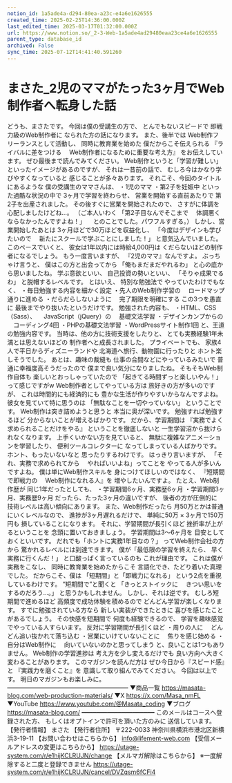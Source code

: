 ```yaml
---
notion_id: 1a5ade4a-d294-80ea-a23c-e4a6e1626555
created_time: 2025-02-25T14:36:00.000Z
last_edited_time: 2025-03-17T01:32:00.000Z
url: https://www.notion.so/_2-3-Web-1a5ade4ad29480eaa23ce4a6e1626555
parent_type: database_id
archived: False
sync_time: 2025-07-12T14:41:40.591260
---
```


# まさた_2児のママがたった3ヶ月でWeb制作者へ転身した話

どうも、まさたです。
今回は僕の受講生の方で、
とんでもないスピードで
即戦力級のWeb制作者に
なられた方の話になります。
また、後半では
Web制作フリーランスとして活動し、
同時に教育業を始めた
僕だからこそ伝えられる
『ライバルに差をつける
　Web制作者になるために重要な考え方』
をお伝えしています。
ぜひ最後まで読んでみてください。
Web制作というと「学習が難しい」
といったイメージがあるのですが、
それは一昔前の話で、
むしろ今はかなり学びやすくなっていると
感じることが多々あります。
それこそ、今回のタイトルにあるような
僕の受講生のママさんは、
・1児のママ
・第2子を妊娠中
といった過酷な状況の中で
3ヶ月で学習を終わらせ、
営業を開始する直前あたりで
第2子を出産されました。
その後すぐに営業を開始されたので、
さすがに体調を心配しましたけどね…。
（ご本人いわく
「第2子目なんでそこまで
　体調悪くならなかったんですよね！」
　とのことでした。パワフルすぎる。）
しかし、営業開始したあとは
3ヶ月ほどで30万ほどを収益化し、
「今度はデザインも学びたいので
　新たにスクールで学ぶことにしました！」
と意気込んでいました。
このペースでいくと、
彼女は1年以内には時給4,000円は
くだらないほどの制作者になるでしょう。
もう一度言いますが、
『2児のママ』なんですよ。
ぶっちゃけ言うと、
僕はこの方と出会ってから
「俺もまだまだやれるわ」
と心の底から思いましたね。
学ぶ意欲といい、
自己投資の勢いといい、
「そりゃ成果でるわ」
と脱帽するレベルです。
とはいえ、
特別な勉強法で
やっていたわけでもなく、
・毎日勉強する内容を細かく設定
・先人のWeb制作学習の
　ロードマップ通りに進める
・だらだらしないように
　完了期限を明確にする
この3つを愚直に
最後までやり抜いたというだけです。
勉強された内容も、
・HTML、CSS（Sass）、
　JavaScript（jQuery）の
　基礎文法学習
・デザインカンプからの
　コーディング4回
・PHPの基礎文法学習
・WordPressサイト制作1回
と、王道の勉強内容です。
当時は、他の方に技術支援をしたりと、
とても実務経験1年未満とは思えないほどの
制作者へと成長されました。
プライベートでも、
家族4人で平日からディズニーランドや
北海道へ旅行、動物園に行ったりと
ホント楽しそうでした。
あとは、趣味の裁縫も
仕事の合間などにやっているみたいで
普通に幸福度高そうだったので
僕まで良い気分になりましたね。
そもそもWeb制作自体も
楽しいとおっしゃっていたので
「起きてる時間ずっと楽しいやん！」
って感じですがw
Web制作者としてやっている方は
旅好きの方が多いのですが、
これは時間的にも経済的にも
豊かな生活が作りやすいからなんですよね。
彼女を見ていて特に思うのは
「無駄なことを一切やっていない」
ということです。
Web制作は突き詰めようと思うと
本当に奥が深いです。
勉強すれば勉強するほど
分からないことが増えるばかりです。
だから、学習期間は
『実務でよく求められることだけをやる』
ということを徹底しないと
一生学習沼から抜けられなくなります。
上手くいかない方を見ていると、
無駄に複雑なアニメーションを学習したり、
便利ツールコレクターに
なってしまっている人ばかりです。
ホント、もったいないなと
思ったりするわけです。
はっきり言いますが、
「それ、実務で求められてから
　やればいいよね」ってことを
やってる人が多いんですよね。
僕は単にWeb制作スキルを
身につけてほしいのではなく、
『短期間で即戦力の
　Web制作になれる人』を
増やしたいんですよ。
たとえ、Web制作歴が
同じ1年だったとしても、
・学習期間6ヶ月、実務歴6ヶ月
・学習期間3ヶ月、実務歴9ヶ月
だったら、たった3ヶ月の違いですが、
後者の方が圧倒的に
技術レベルは高い傾向にあります。
また、Web制作だったら
月50万とかは普通にいくレベルなので、
進捗が3ヶ月遅れるだけで、
単純に50万 × 3ヶ月で150万円も
損していることになります。
それに、学習期間が長引くほど
挫折率が上がるということを
念頭に置いておきましょう。
学習期間は3〜6ヶ月を
目安としておくといいです。
だれでも「ホントに実務1年目なの？」
ってWeb制作会社の方から
驚かれるレベルには到達できます。
僕が「最低限の学習を終えたら、
早く実務に行くんだ！」
と口酸っぱく言っているのも
これが理由です。
これは僕が実務をこなし、
同時に教育業を始めたからこそ
言語化でき、たどり着いた真理でした。
だからこそ、僕は
「短期間」と「即戦力になれる」
という2点を重視しているわけです。
“短期間で”と聞くと
「きっとストイックに
　きつい思いをするのだろう…。」
と思うかもしれません。
しかし、それは逆です。
むしろ短期間で進めるほど
高頻度で成功体験を積めるので
どんどん学習が楽しくなります。
すでに勉強されている方なら
新しい実装ができたときに
喜びを感じたことがあるでしょう。
その快感を短期間で
何度も経験できるので、
学習を趣味感覚でやっている人すらいます。
反対に学習期間が長引くほど
・周りの人に
　どんどん追い抜かれて落ち込む
・営業にいけていないことに
　焦りを感じ始める
・自分はWeb制作に
　向いていないのかと思ってしまう
と、良いことは1つもありません。
Web制作の学習進捗は
考え方を少し変えるだけでも
良い方向へ大きく変わることがあります。
このマガジンを読んだ方は
ぜひ今日から『スピード感』と
『実践力を磨くこと』を
意識して取り組んでみてください。
今回は以上です。
明日のマガジンもお楽しみに。
━━━━━━━━━━━━━━━━━━━━
▼商品一覧
https://masata-blog.com/web-production-materials/
▼X
https://x.com/Masa_nmFL
▼YouTube
https://www.youtube.com/@Masata_coding
▼ブログ
https://masata-blog.com/
━━━━━━━━━━━━━━━━━━━━
このメールはコースへ登録された方、
もしくはオプトインで許可を頂いた方のみに
送信しています。
【発行者情報】
まさた
【発行者住所】
〒222-0033
神奈川県横浜市港北区新横浜3-19-11
【お問い合わせはこちらから】
info@lifement-web.com
【受信メールアドレスの変更はこちらから】
https://utage-system.com/r/e1hijKCLRUJN/change
【メルマガ解除はこちらから】
※一度解除すると二度と登録できません
https://utage-system.com/r/e1hijKCLRUJN/cancel/DVZqsm6fCFi4